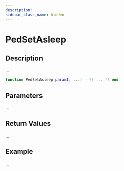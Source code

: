 ```yaml
---
description: ...
sidebar_class_name: hidden
---
```


# PedSetAsleep

## Description

...

```lua
function PedSetAsleep(param1, ...) --[[ ... ]] end
```

## Parameters

...

## Return Values

...

## Example

...

